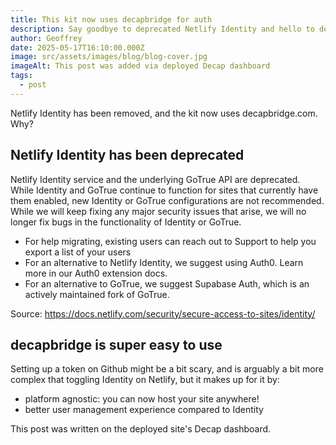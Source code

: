 ```yaml
---
title: This kit now uses decapbridge for auth
description: Say goodbye to deprecated Netlify Identity and hello to decapbridge
author: Geoffrey
date: 2025-05-17T16:10:00.000Z
image: src/assets/images/blog/blog-cover.jpg
imageAlt: This post was added via deployed Decap dashboard
tags:
  - post
---
```


Netlify Identity has been removed, and the kit now uses decapbridge.com. Why?

## Netlify Identity has been deprecated

Netlify Identity service and the underlying GoTrue API are deprecated. While Identity and GoTrue continue to function for sites that currently have them enabled, new Identity or GoTrue configurations are not recommended. While we will keep fixing any major security issues that arise, we will no longer fix bugs in the functionality of Identity or GoTrue.

- For help migrating, existing users can reach out to Support to help you export a list of your users
- For an alternative to Netlify Identity, we suggest using Auth0. Learn more in our Auth0 extension docs.
- For an alternative to GoTrue, we suggest Supabase Auth, which is an actively maintained fork of GoTrue.

Source: https://docs.netlify.com/security/secure-access-to-sites/identity/

## decapbridge is super easy to use

Setting up a token on Github might be a bit scary, and is arguably a bit more complex that toggling Identity on Netlify, but it makes up for it by:

- platform agnostic: you can now host your site anywhere!
- better user management experience compared to Identity

This post was written on the deployed site's Decap dashboard.
